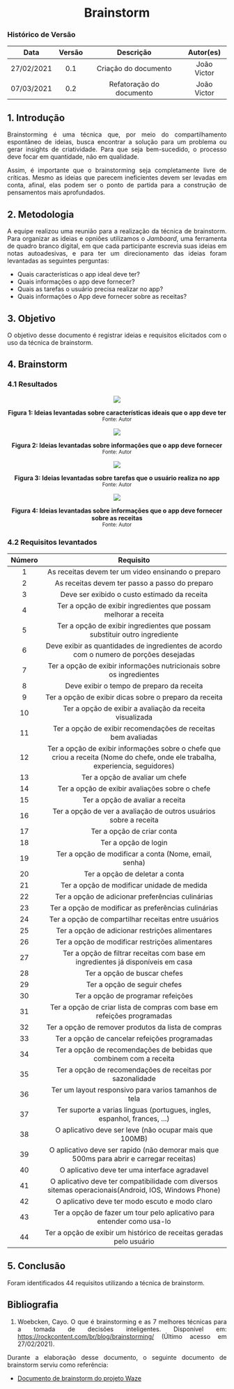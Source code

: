 # <center> Brainstorm

### Histórico de Versão
|    Data    | Versão | Descrição            | Autor(es)       |
| :--------: | :----: | :------------------: | :-------------: |
| 27/02/2021 |  0.1   | Criação do documento | João Victor |
| 07/03/2021 |  0.2   | Refatoração do documento | João Victor |

<div align="justify">

## 1. Introdução
Brainstorming é uma técnica que, por meio do compartilhamento espontâneo de ideias, busca encontrar a solução para um problema ou gerar insights de criatividade. Para que seja bem-sucedido, o processo deve focar em quantidade, não em qualidade.

Assim, é importante que o brainstorming seja completamente livre de críticas. Mesmo as ideias que parecem ineficientes devem ser levadas em conta, afinal, elas podem ser o ponto de partida para a construção de pensamentos mais aprofundados.

## 2. Metodologia
A equipe realizou uma reunião para a realização da técnica de brainstorm. Para organizar as ideias e opniões utilizamos o *Jamboard*, uma ferramenta de quadro branco digital, em que cada participante escrevia suas ideias em notas autoadesivas, e para ter um direcionamento das ideias foram levantadas as seguintes perguntas: 
    
- Quais características o app ideal deve ter?
- Quais informações o app deve fornecer?
- Quais as tarefas o usuário precisa realizar no app?
- Quais informações o App deve fornecer sobre as receitas?


## 3. Objetivo
O objetivo desse documento é registrar ideias e requisitos elicitados com o uso da técnica de brainstorm.


## 4. Brainstorm

### 4.1 Resultados
<p align='center'>
    <img src='assets/images/brainstorm1.png'>
    <figcaption align='center'>
        <b>Figura 1: Ideias levantadas sobre características ideais que o app deve ter</b>
        <br>
        <small>Fonte: Autor</small>
    </figcaption>
</p>

<p align='center'>
    <img src='assets/images/brainstorm2.png'>
    <figcaption align='center'>
        <b>Figura 2: Ideias levantadas sobre informações que o app deve fornecer</b>
        <br>
        <small>Fonte: Autor</small>
    </figcaption>
</p>

<p align='center'>
    <img src='assets/images/brainstorm3.png'>
    <figcaption align='center'>
        <b>Figura 3: Ideias levantadas sobre tarefas que o usuário realiza no app</b>
        <br>
        <small>Fonte: Autor</small>
    </figcaption>
</p>

<p align='center'>
    <img src='assets/images/brainstorm4.png'>
    <figcaption align='center'>
        <b>Figura 4: Ideias levantadas sobre informações que o app deve fornecer sobre as receitas</b>
        <br>
        <small>Fonte: Autor</small>
    </figcaption>
</p>

### 4.2 Requisitos levantados
| Número | Requisito |
| :----: | :-------: | 
| 1 | As receitas devem ter um video ensinando o preparo | 
| 2 | As receitas devem ter passo a passo do preparo | 
| 3 | Deve ser exibido o custo estimado da receita |
| 4 | Ter a opção de exibir ingredientes que possam melhorar a receita |
| 5 | Ter a opção de exibir ingredientes que possam substituir outro ingrediente |
| 6 | Deve exibir as quantidades de ingredientes de acordo com o numero de porções desejadas |
| 7 | Ter a opção de exibir informações nutricionais sobre os ingredientes |
| 8 | Deve exibir o tempo de preparo da receita |
| 9 | Ter a opção de exibir dicas sobre o preparo da receita |
| 10 | Ter a opção de exibir a avaliação da receita visualizada |
| 11 | Ter a opção de exibir recomendações de receitas bem avaliadas |
| 12 | Ter a opção de exibir informações sobre o chefe que criou a receita (Nome do chefe, onde ele trabalha, experiencia, seguidores) |
| 13 | Ter a opção de avaliar um chefe |
| 14 | Ter a opção de exibir avaliações sobre o chefe |
| 15 | Ter a opção de avaliar a receita |
| 16 | Ter a opção de ver a avaliação de outros usuários sobre a receita|
| 17 | Ter a opção de criar conta |
| 18 | Ter a opção de login |
| 19 | Ter a opção de modificar a conta (Nome, email, senha) |
| 20 | Ter a opção de deletar a conta |
| 21 | Ter a opção de modificar unidade de medida |
| 22 | Ter a opção de adicionar preferências culinárias |
| 23 | Ter a opção de modificar as preferências culinárias |
| 24 | Ter a opção de compartilhar receitas entre usuários |
| 25 | Ter a opção de adicionar restrições alimentares |
| 26 | Ter a opção de modificar restrições alimentares |
| 27 | Ter a opção de filtrar receitas com base em ingredientes já disponíveis em casa |
| 28 | Ter a opção de buscar chefes |
| 29 | Ter a opção de seguir chefes |
| 30 | Ter a opção de programar refeições |
| 31 | Ter a opção de criar lista de compras com base em refeições programadas |
| 32 | Ter a opção de remover produtos da lista de compras |
| 33 | Ter a opção de cancelar refeições programadas |
| 34 | Ter a opção de recomendações de bebidas que combinem com a receita |
| 35 | Ter a opção de recomendações de receitas por sazonalidade  |
| 36 | Ter um layout responsivo para varios tamanhos de tela |
| 37 | Ter suporte a varias linguas (portugues, ingles, espanhol, frances, ...) |
| 38 | O aplicativo deve ser leve (não ocupar mais que 100MB) |
| 39 | O aplicativo deve ser rapido (não demorar mais que 500ms para abrir e carregar receitas) |
| 40 | O aplicativo deve ter uma interface agradavel |
| 41 | O aplicativo deve ter compatibilidade com diversos sitemas operacionais(Android, IOS, Windows Phone) |
| 42 | O aplicativo deve ter modo escuto e modo claro |
| 43 | Ter a opção de fazer um tour pelo aplicativo para entender como usa-lo |
| 44 | Ter a opção de exibir um histórico de receitas geradas pelo usuário |

## 5. Conclusão

Foram identificados 44 requisitos utilizando a técnica de brainstorm. 

## Bibliografia

1.  Woebcken, Cayo. O que é brainstorming e as 7 melhores técnicas para a tomada de decisões inteligentes. Disponível em: https://rockcontent.com/br/blog/brainstorming/ (Último acesso em 27/02/2021).

Durante a elaboração desse documento, o seguinte documento de brainstorm serviu como referência:

- [Documento de brainstorm do projeto Waze](https://requisitos-de-software.github.io/2019.2-Waze/Brainstorm/)

</div>